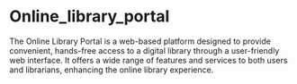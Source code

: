 # Online_library_portal
The Online Library Portal is a web-based platform designed to provide convenient, hands-free access to a digital library through a user-friendly web interface. It offers a wide range of features and services to both users and librarians, enhancing the online library experience.
